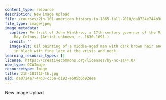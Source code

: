 ```yaml
---
content_type: resource
description: New image Upload
file: /courses/21h-101-american-history-to-1865-fall-2010/da0724e744b3c35ad192e605b5b92eea_21h-101f10-th.jpg
file_type: image/jpeg
image_metadata:
  caption: Portrait of John Winthrop, a 17th-century governor of the Massachusetts
    Bay Colony. (Artist unknown, c. 1630-1691.)
  credit: ''
  image-alt: Oil painting of a middle-aged man with dark brown hair and beard, dressed
    in black with fine lace at the wrists and neck.
learning_resource_types: []
license: https://creativecommons.org/licenses/by-nc-sa/4.0/
ocw_type: OCWImage
resourcetype: Image
title: 21h-101f10-th.jpg
uid: da0724e7-44b3-c35a-d192-e605b5b92eea
---
```

New image Upload